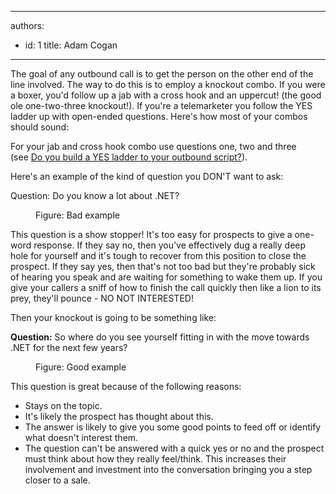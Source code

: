 

---
authors:
  - id: 1
    title: Adam Cogan
---




<span class='intro'> <p class="ssw15-rteElement-P">​The goal of any outbound call is to get the person on the other end of the line involved. The way to do this is to employ a knockout combo. If you were a boxer, you'd follow up a jab with a cross hook and an uppercut! (the good ole one-two-three knockout!). If you're a telemarketer you follow the&#160;YES ladder&#160;up with open-ended questions. Here's how most of your combos should sound&#58;<br></p> </span>

<p>For your jab and cross hook combo use questions one, two and three (see&#160;<a href="/_layouts/15/FIXUPREDIRECT.ASPX?WebId=3dfc0e07-e23a-4cbb-aac2-e778b71166a2&amp;TermSetId=07da3ddf-0924-4cd2-a6d4-a4809ae20160&amp;TermId=ff214e08-7bf1-4604-9047-1c1f40d2339a">Do you build a YES ladder to your outbound script?</a>).<br></p><p>Here's an example of the kind of question you DON'T want to ask&#58;</p><p class="ssw15-rteElement-GreyBox">Question&#58;&#160;Do you know a lot&#160;about .NET?<br></p><div><dd class="ssw15-rteElement-FigureBad">Figure&#58; Bad example <br></dd><p>This question is a show stopper! It's too easy for prospects to give a&#160;one-word&#160;response. If they say no, then you've effectively dug a really deep hole for yourself and it's tough to recover from this position to close the prospect. If they say yes, then that's not too bad but they're probably sick of hearing you speak and are waiting for something to wake them up. If you give your callers a sniff of how to finish the call quickly then like a lion to its prey, they'll pounce - NO NOT INTERESTED! <br></p><p>Then your knockout is going to be something like&#58;</p><p class="ssw15-rteElement-GreyBox"><b>Question&#58;</b>&#160;So where do you see yourself fitting in with the move towards .NET for the next few years?</p><dd class="ssw15-rteElement-FigureGood">Figure&#58; Good example<br></dd><p>This question is great because of the following reasons&#58;<br></p><ul><li>Stays on the topic.</li><li>It's likely the prospect has thought about this.</li><li>The answer is likely to give you some good points to feed off or identify what doesn't interest them.</li><li>The question can't be answered with a quick yes or no and the prospect must think about how they really feel/think. This increases their involvement and investment into the conversation bringing you a step closer to a sale. <br></li></ul></div>


